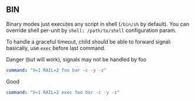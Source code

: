 ## BIN

Binary modes just executes any script in shell (`/bin/sh` by default). You can override shell per-unit
by `shell: /path/to/shell` configuration param.

To handle a graceful timeout, child should be able to forward signal: basically, use `exec` before last command.

Danger (but will work), signals may not be handled by foo

```yaml
command: "V=1 RAIL=2 foo bar -c -y -z"
```

Good

```yaml
command: "V=1 RAIL=2 exec foo bar -c -y -z"
```